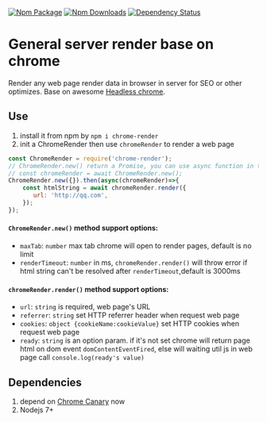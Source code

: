 [![Npm Package](https://img.shields.io/npm/v/chrome-render.svg?style=flat-square)](https://www.npmjs.com/package/chrome-render)
[![Npm Downloads](http://img.shields.io/npm/dm/chrome-render.svg?style=flat-square)](https://www.npmjs.com/package/chrome-render)
[![Dependency Status](https://david-dm.org/gwuhaolin/chrome-render.svg?style=flat-square)](https://npmjs.org/package/chrome-render)

# General server render base on chrome
Render any web page render data in browser in server for SEO or other optimizes. 
Base on awesome [Headless chrome](https://www.chromestatus.com/feature/5678767817097216).

## Use
1. install it from npm by `npm i chrome-render`
2. init a ChromeRender then use `chromeRender` to render a web page
```js
const ChromeRender = require('chrome-render');
// ChromeRender.new() return a Promise, you can use async function in this way:
// const chromeRender = await ChromeRender.new(); 
ChromeRender.new({}).then(async(chromeRender)=>{
    const htmlString = await chromeRender.render({
       url: 'http://qq.com',
    });
});    
```

#### `ChromeRender.new()` method support options:
- `maxTab`: `number` max tab chrome will open to render pages, default is no limit 
- `renderTimeout`: `number` in ms, `chromeRender.render()` will throw error if html string can't be resolved after `renderTimeout`,default is 3000ms

#### `chromeRender.render()` method support options:
- `url`: `string` is required, web page's URL 
- `referrer`: `string` set HTTP referrer header when request web page
- `cookies`: `object {cookieName:cookieValue}` set HTTP cookies when request web page
- `ready`: `string` is an option param. if it's not set chrome will return page html on dom event `domContentEventFired`, else will waiting util js in web page call `console.log(ready's value)`
 
## Dependencies
1. depend on [Chrome Canary](https://www.google.com/chrome/browser/canary.html) now
2. Nodejs 7+
 